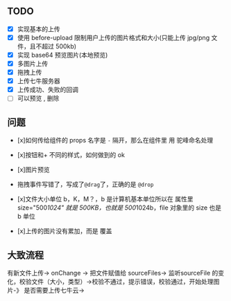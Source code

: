 ## TODO

- [x] 实现基本的上传
- [x] 使用 before-upload 限制用户上传的图片格式和大小(只能上传 jpg/png 文件，且不超过 500kb)
- [x] 实现 base64 预览图片(本地预览)
- [x] 多图片上传
- [x] 拖拽上传
- [x] 上传七牛服务器
- [x] 上传成功、失败的回调
- [ ] 可以预览 , 删除

## 问题

- [x]如何传给组件的 props 名字是 `-` 隔开，那么在组件里 用 驼峰命名处理

- [x]按钮和+ 不同的样式，如何做到的 ok

- [x]图片预览

- 拖拽事件写错了，写成了`@drag`了，正确的是 `@drop`

- [x]文件大小单位 b，K，M？，b 是计算机基本单位所以在 属性里 size="500*1024" 就是 500KB，也就是 500*1024b，file 对象里的 size 也是 b 单位

- [x]上传的图片没有累加，而是 覆盖

## 大致流程
有新文件上传-> onChange -> 把文件赋值给 sourceFiles-> 监听sourceFile 的变化，校验文件（大小，类型）->校验不通过，提示错误，校验通过，开始处理图片-》 是否需要上传七牛云->
